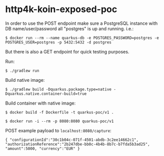 # http4k-koin-exposed-poc

In order to use the POST endpoint make sure a PostgreSQL instance with DB name/user/password all "postgres" is up and running. i.e.:

`$ docker run --rm --name quarkus-db -e POSTGRES_PASSWORD=postgres -e POSTGRES_USER=postgres -p 5432:5432 -d postgres`

But there is also a GET endpoint for quick testing purposes.

Run:

`$ ./gradlew run`

Build native image:

`$ ./gradlew build -Dquarkus.package.type=native -Dquarkus.native.container-build=true`

Build container with native image:

`$ docker build -f Dockerfile -t quarkus-poc/v1 .`

`$ docker run -i --rm -p 8080:8080 quarkus-poc/v1`

POST example payload to `localhost:8080/capture`:

`{
"configurationId":"30c1b04c-071f-4501-abdb-3c2ee14662c1",
"authorizationReference":"2b247dbe-bb0c-4b4b-8b7c-b7fda5b3ad25",
"amount":5000,
"currency":"EUR"
}`